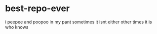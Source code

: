 # best-repo-ever
i peepee and poopoo in my pant
sometimes it isnt either 
other times it is 
who knows
